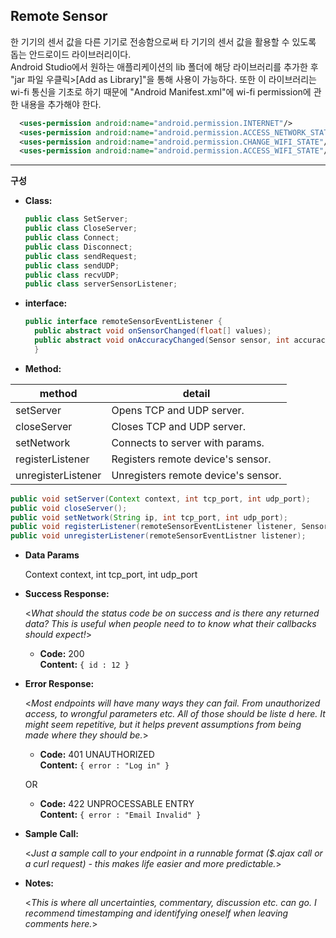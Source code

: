 **Remote Sensor**
----
  한 기기의 센서 값을 다른 기기로 전송함으로써 타 기기의 센서 값을 활용할 수 있도록 돕는 안드로이드 라이브러리이다.   
  Android Studio에서 원하는 애플리케이션의 lib 폴더에 해당 라이브러리를 추가한 후 "jar 파일 우클릭>[Add as Library]"을 통해 사용이 가능하다. 또한 이 라이브러리는 wi-fi 통신을 기초로 하기 때문에 "Android Manifest.xml"에 wi-fi permission에 관한 내용을 추가해야 한다.
~~~ xml
  <uses-permission android:name="android.permission.INTERNET"/>
  <uses-permission android:name="android.permission.ACCESS_NETWORK_STATE"/>
  <uses-permission android:name="android.permission.CHANGE_WIFI_STATE"/>
  <uses-permission android:name="android.permission.ACCESS_WIFI_STATE"/>
~~~ 
----
**구성**
* **Class:**
  ~~~ java
  public class SetServer;
  public class CloseServer;   
  public class Connect;   
  public class Disconnect;
  public class sendRequest;
  public class sendUDP;
  public class recvUDP;
  public class serverSensorListener;
  ~~~

* **interface:**
  ~~~ java
  public interface remoteSensorEventListener {
    public abstract void onSensorChanged(float[] values);
    public abstract void onAccuracyChanged(Sensor sensor, int accuracy);
    }
  ~~~


* **Method:**

|method|detail|
|------|------|
|setServer|Opens TCP and UDP server.|
|closeServer|Closes TCP and UDP server.|
|setNetwork|Connects to server with params.|
|registerListener|Registers remote device's sensor.|
|unregisterListener|Unregisters remote device's sensor.|
  ~~~ java
  public void setServer(Context context, int tcp_port, int udp_port);   
  public void closeServer();   
  public void setNetwork(String ip, int tcp_port, int udp_port);   
  public void registerListener(remoteSensorEventListener listener, Sensor sensor, int samplingPeriodUs);
  public void unregisterListener(remoteSensorEventListner listener);
  ~~~




* **Data Params**

  Context context, int tcp_port, int udp_port

* **Success Response:**
  
  <_What should the status code be on success and is there any returned data? This is useful when people need to to know what their callbacks should expect!_>

  * **Code:** 200 <br />
    **Content:** `{ id : 12 }`
 
* **Error Response:**

  <_Most endpoints will have many ways they can fail. From unauthorized access, to wrongful parameters etc. All of those should be liste d here. It might seem repetitive, but it helps prevent assumptions from being made where they should be._>

  * **Code:** 401 UNAUTHORIZED <br />
    **Content:** `{ error : "Log in" }`

  OR

  * **Code:** 422 UNPROCESSABLE ENTRY <br />
    **Content:** `{ error : "Email Invalid" }`

* **Sample Call:**

  <_Just a sample call to your endpoint in a runnable format ($.ajax call or a curl request) - this makes life easier and more predictable._> 

* **Notes:**

  <_This is where all uncertainties, commentary, discussion etc. can go. I recommend timestamping and identifying oneself when leaving comments here._> 
